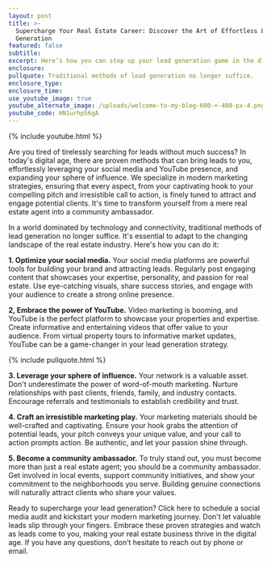 ```yaml
---
layout: post
title: >-
  Supercharge Your Real Estate Career: Discover the Art of Effortless Lead
  Generation
featured: false
subtitle:
excerpt: Here’s how you can step up your lead generation game in the digital age.
enclosure:
pullquote: Traditional methods of lead generation no longer suffice.
enclosure_type:
enclosure_time:
use_youtube_image: true
youtube_alternate_image: /uploads/welcome-to-my-blog-600-×-400-px-4.png
youtube_code: HN1urhp56gA
---
```

{% include youtube.html %}



Are you tired of tirelessly searching for leads without much success? In today's digital age, there are proven methods that can bring leads to you, effortlessly leveraging your social media and YouTube presence, and expanding your sphere of influence. We specialize in modern marketing strategies, ensuring that every aspect, from your captivating hook to your compelling pitch and irresistible call to action, is finely tuned to attract and engage potential clients. It's time to transform yourself from a mere real estate agent into a community ambassador.

In a world dominated by technology and connectivity, traditional methods of lead generation no longer suffice. It's essential to adapt to the changing landscape of the real estate industry. Here's how you can do it:

**1\. Optimize your social media.** Your social media platforms are powerful tools for building your brand and attracting leads. Regularly post engaging content that showcases your expertise, personality, and passion for real estate. Use eye-catching visuals, share success stories, and engage with your audience to create a strong online presence.

**2, Embrace the power of YouTube.** Video marketing is booming, and YouTube is the perfect platform to showcase your properties and expertise. Create informative and entertaining videos that offer value to your audience. From virtual property tours to informative market updates, YouTube can be a game-changer in your lead generation strategy.

{% include pullquote.html %}

**3\. Leverage your sphere of influence.** Your network is a valuable asset. Don't underestimate the power of word-of-mouth marketing. Nurture relationships with past clients, friends, family, and industry contacts. Encourage referrals and testimonials to establish credibility and trust.

**4\. Craft an irresistible marketing play.** Your marketing materials should be well-crafted and captivating. Ensure your hook grabs the attention of potential leads, your pitch conveys your unique value, and your call to action prompts action. Be authentic, and let your passion shine through.

**5\. Become a community ambassador.** To truly stand out, you must become more than just a real estate agent; you should be a community ambassador. Get involved in local events, support community initiatives, and show your commitment to the neighborhoods you serve. Building genuine connections will naturally attract clients who share your values.

Ready to supercharge your lead generation? Click here to schedule a social media audit and kickstart your modern marketing journey. Don't let valuable leads slip through your fingers. Embrace these proven strategies and watch as leads come to you, making your real estate business thrive in the digital age. If you have any questions, don’t hesitate to reach out by phone or email.